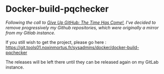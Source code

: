 # Docker-build-pqchecker

_Following the call to [Give Up GitHub: The Time Has Come!](https://sfconservancy.org/blog/2022/jun/30/give-up-github-launch/), I've decided to remove progressively my Github repositories, which were originally a mirror from my Gitlab instance._

If you still wish to get the project, please go here : <https://git.tools01.noxinmortus.fr/sysadmins/docker/docker-build-pqchecker>

The releases will be left there until they can be released again on my GitLab instance.
